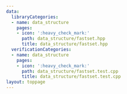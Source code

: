 ```yaml
---
data:
  libraryCategories:
  - name: data_structure
    pages:
    - icon: ':heavy_check_mark:'
      path: data_structure/fastset.hpp
      title: data_structure/fastset.hpp
  verificationCategories:
  - name: data_structure
    pages:
    - icon: ':heavy_check_mark:'
      path: data_structure/fastset.test.cpp
      title: data_structure/fastset.test.cpp
layout: toppage
---
```

